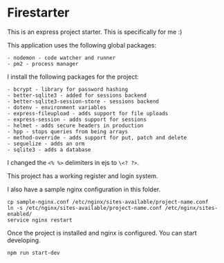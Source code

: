 # Firestarter

This is an express project starter. This is specifically for me :)

This application uses the following global packages:

    - nodemon - code watcher and runner
    - pm2 - process manager 

I install the following packages for the project:

    - bcrypt - library for password hashing
    - better-sqlite3 - added for sessions backend
    - better-sqlite3-session-store - sessions backend
    - dotenv - environment variables
    - express-fileupload - adds support for file uploads
    - express-session - adds support for sessions
    - helmet - adds secure headers in production
    - hpp - stops queries from being arrays
    - method-override - adds support for put, patch and delete
    - sequelize - adds an orm
    - sqlite3 - adds a database

I changed the `<% %>` delimiters in ejs to `\<? ?>`.

This project has a working register and login system. 

I also have a sample nginx configuration in this folder.

```
cp sample-nginx.conf /etc/nginx/sites-available/project-name.conf
ln -s /etc/nginx/sites-available/project-name.conf /etc/nginx/sites-enabled/
service nginx restart
```

Once the project is installed and nginx is configured. You can start developing.

```
npm run start-dev
```

